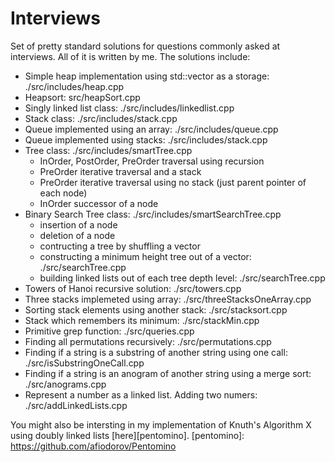 Interviews
==========

Set of pretty standard solutions for questions commonly asked at interviews. All of it is written by me.
The solutions include:
* Simple heap implementation using std::vector as a storage: ./src/includes/heap.cpp
* Heapsort: src/heapSort.cpp
* Singly linked list class: ./src/includes/linkedlist.cpp
* Stack class: ./src/includes/stack.cpp
* Queue implemented using an array: ./src/includes/queue.cpp
* Queue implemented using stacks: ./src/includes/stack.cpp
* Tree class: ./src/includes/smartTree.cpp
  * InOrder, PostOrder, PreOrder traversal using recursion
  * PreOrder iterative traversal and a stack
  * PreOrder iterative traversal using no stack (just parent pointer of each node)
  * InOrder successor of a node
* Binary Search Tree class: ./src/includes/smartSearchTree.cpp
  * insertion of a node 
  * deletion of a node
  * contructing a tree by shuffling a vector
  * constructing a minimum height tree out of a vector: ./src/searchTree.cpp
  * building linked lists out of each tree depth level: ./src/searchTree.cpp
* Towers of Hanoi recursive solution: ./src/towers.cpp
* Three stacks implemeted using array: ./src/threeStacksOneArray.cpp
* Sorting stack elements using another stack: ./src/stacksort.cpp
* Stack which remembers its minimum: ./src/stackMin.cpp
* Primitive grep function: ./src/queries.cpp
* Finding all permutations recursively: ./src/permutations.cpp
* Finding if a string is a substring of another string using one call: ./src/isSubstringOneCall.cpp
* Finding if a string is an anogram of another string using a merge sort: ./src/anograms.cpp
* Represent a number as a linked list. Adding two numers: ./src/addLinkedLists.cpp

You might also be intersting in my implementation of Knuth's Algorithm X using doubly linked lists [here][pentomino].
[pentomino]: https://github.com/afiodorov/Pentomino
